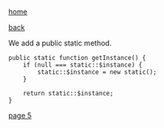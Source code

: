 [home](./page01.md)

[back](./page03.md)

We add a public static method.

```
public static function getInstance() {
    if (null === static::$instance) {
        static::$instance = new static();
    }

    return static::$instance;
}
```



[page 5](./page05.md)
